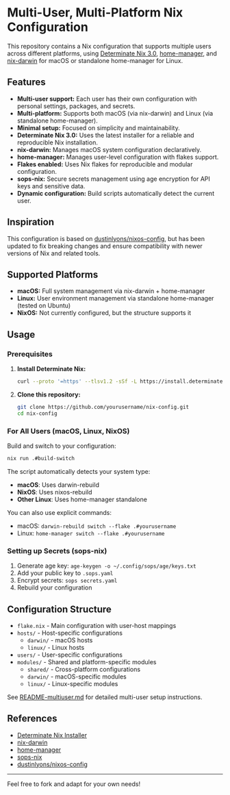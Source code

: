 # Multi-User, Multi-Platform Nix Configuration

This repository contains a Nix configuration that supports multiple users across different platforms, using [Determinate Nix 3.0](https://github.com/determinateSystems/nix-installer), [home-manager](https://github.com/nix-community/home-manager), and [nix-darwin](https://github.com/LnL7/nix-darwin) for macOS or standalone home-manager for Linux.

## Features

- **Multi-user support:** Each user has their own configuration with personal settings, packages, and secrets.
- **Multi-platform:** Supports both macOS (via nix-darwin) and Linux (via standalone home-manager).
- **Minimal setup:** Focused on simplicity and maintainability.
- **Determinate Nix 3.0:** Uses the latest installer for a reliable and reproducible Nix installation.
- **nix-darwin:** Manages macOS system configuration declaratively.
- **home-manager:** Manages user-level configuration with flakes support.
- **Flakes enabled:** Uses Nix flakes for reproducible and modular configuration.
- **sops-nix:** Secure secrets management using age encryption for API keys and sensitive data.
- **Dynamic configuration:** Build scripts automatically detect the current user.

## Inspiration

This configuration is based on [dustinlyons/nixos-config](https://github.com/dustinlyons/nixos-config), but has been updated to fix breaking changes and ensure compatibility with newer versions of Nix and related tools.

## Supported Platforms

- **macOS:** Full system management via nix-darwin + home-manager
- **Linux:** User environment management via standalone home-manager (tested on Ubuntu)
- **NixOS:** Not currently configured, but the structure supports it

## Usage

### Prerequisites

1. **Install Determinate Nix:**
   ```sh
   curl --proto '=https' --tlsv1.2 -sSf -L https://install.determinate.systems/nix | sh -s -- install
   ```

2. **Clone this repository:**
   ```sh
   git clone https://github.com/yourusername/nix-config.git
   cd nix-config
   ```

### For All Users (macOS, Linux, NixOS)

Build and switch to your configuration:
```sh
nix run .#build-switch
```

The script automatically detects your system type:
- **macOS**: Uses darwin-rebuild
- **NixOS**: Uses nixos-rebuild  
- **Other Linux**: Uses home-manager standalone

You can also use explicit commands:
- macOS: `darwin-rebuild switch --flake .#yourusername`
- Linux: `home-manager switch --flake .#yourusername`

### Setting up Secrets (sops-nix)

1. Generate age key: `age-keygen -o ~/.config/sops/age/keys.txt`
2. Add your public key to `.sops.yaml`
3. Encrypt secrets: `sops secrets.yaml`
4. Rebuild your configuration

## Configuration Structure

- `flake.nix` - Main configuration with user-host mappings
- `hosts/` - Host-specific configurations
  - `darwin/` - macOS hosts
  - `linux/` - Linux hosts
- `users/` - User-specific configurations
- `modules/` - Shared and platform-specific modules
  - `shared/` - Cross-platform configurations
  - `darwin/` - macOS-specific modules
  - `linux/` - Linux-specific modules

See [README-multiuser.md](README-multiuser.md) for detailed multi-user setup instructions.

## References

- [Determinate Nix Installer](https://github.com/determinateSystems/nix-installer)
- [nix-darwin](https://github.com/LnL7/nix-darwin)
- [home-manager](https://github.com/nix-community/home-manager)
- [sops-nix](https://github.com/Mic92/sops-nix)
- [dustinlyons/nixos-config](https://github.com/dustinlyons/nixos-config)

---
Feel free to fork and adapt for your own needs!
